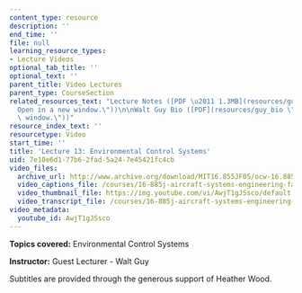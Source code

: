 ```yaml
---
content_type: resource
description: ''
end_time: ''
file: null
learning_resource_types:
- Lecture Videos
optional_tab_title: ''
optional_text: ''
parent_title: Video Lectures
parent_type: CourseSection
related_resources_text: "Lecture Notes ([PDF \u2011 1.3MB](resources/guy_eclss \"\
  Open in a new window.\"))\n\nWalt Guy Bio ([PDF](resources/guy_bio \"Open in a new\
  \ window.\"))"
resource_index_text: ''
resourcetype: Video
start_time: ''
title: 'Lecture 13: Environmental Control Systems'
uid: 7e10e6d1-77b6-2fad-5a24-7e45421fc4cb
video_files:
  archive_url: http://www.archive.org/download/MIT16.855JF05/ocw-16.885-25oct2005-220k.mp4
  video_captions_file: /courses/16-885j-aircraft-systems-engineering-fall-2005/a679a48cfa095eb9b9ed8312f5b062ca_AwjT1gJSsco.vtt
  video_thumbnail_file: https://img.youtube.com/vi/AwjT1gJSsco/default.jpg
  video_transcript_file: /courses/16-885j-aircraft-systems-engineering-fall-2005/3a1c85ecaf54d2ed0c80eebfa4d52447_AwjT1gJSsco.pdf
video_metadata:
  youtube_id: AwjT1gJSsco
---
```


**Topics covered:** Environmental Control Systems

**Instructor:** Guest Lecturer - Walt Guy

Subtitles are provided through the generous support of Heather Wood.